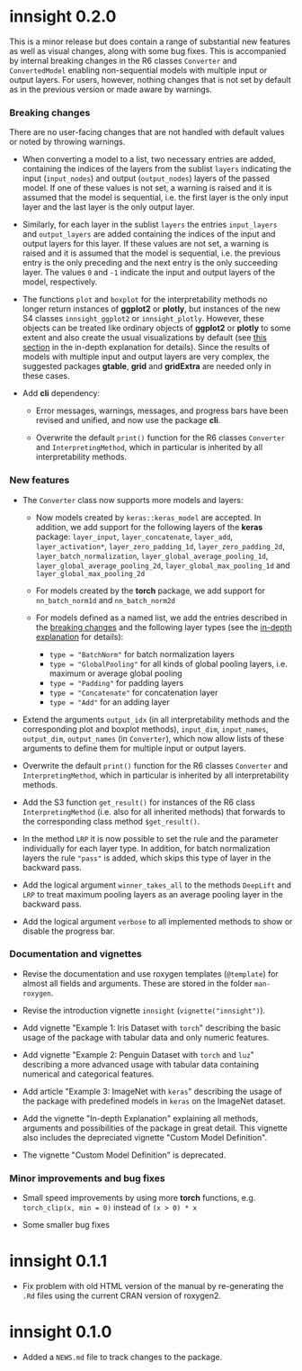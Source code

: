 # innsight 0.2.0

This is a minor release but does contain a range of substantial new features 
as well as visual changes, along with some bug fixes. This is accompanied 
by internal breaking changes in the R6 classes `Converter` and 
`ConvertedModel` enabling non-sequential models with multiple input or 
output layers. For users, however, nothing changes that is not set by 
default as in the previous version or made aware by warnings.

### Breaking changes  

There are no user-facing changes that are not handled with default values 
or noted by throwing warnings.

* When converting a model to a list, two necessary entries are added, 
containing the indices of the layers from the sublist `layers` indicating 
the input (`input_nodes`) and output (`output_nodes`) layers of the passed 
model. If one of these values is not set, a warning is raised and it is 
assumed that the model is sequential, i.e. the first layer is the only 
input layer and the last layer is the only output layer.

* Similarly, for each layer in the sublist `layers` the entries 
`input_layers` and `output_layers` are added containing the indices of the 
input and output layers for this layer. If these values are not set, a warning
is raised and it is assumed that the model is sequential, i.e. the 
previous entry is the only preceding and the next entry is the only 
succeeding layer. The values `0` and `-1` indicate the input and output 
layers of the model, respectively.

* The functions `plot` and `boxplot` for the interpretability methods no 
longer return instances of **ggplot2** or **plotly**, but instances of the new
S4 classes `innsight_ggplot2` or `innsight_plotly`. However, these objects can 
be treated like ordinary objects of **ggplot2** or **plotly** to some extent
and also create the usual visualizations by default (see [this section](https://bips-hb.github.io/innsight/articles/detailed_overview.html#advanced-plotting) in the
in-depth explanation for details). Since the results of models with multiple 
input and output layers are very complex, the suggested packages 
**gtable**, **grid** and **gridExtra** are needed only in these cases.

* Add **cli** dependency:  

  * Error messages, warnings, messages, and progress bars have been 
  revised and unified, and now use the package **cli**.
  
  * Overwrite the default `print()` function for the R6 classes `Converter` and 
  `InterpretingMethod`, which in particular is inherited by all interpretability
  methods.

### New features

* The `Converter` class now supports more models and layers:

  * Now models created by `keras::keras_model` are accepted. In addition, we
  add support for the following layers of the **keras** package:
  `layer_input`, `layer_concatenate`, 
  `layer_add`, `layer_activation*`, `layer_zero_padding_1d`, 
  `layer_zero_padding_2d`, `layer_batch_normalization`, 
  `layer_global_average_pooling_1d`, `layer_global_average_pooling_2d`,
  `layer_global_max_pooling_1d` and `layer_global_max_pooling_2d`
  
  * For models created by the **torch** package, we add support for 
  `nn_batch_norm1d` and `nn_batch_norm2d`
  
  * For models defined as a named list, we add the entries described in the 
  [breaking changes](#breaking-changes) and the following layer types 
  (see the [in-depth explanation](https://bips-hb.github.io/innsight/articles/detailed_overview.html#model-as-named-list) for details):
  
    * `type = "BatchNorm"` for batch normalization layers
    * `type = "GlobalPooling"` for all kinds of global pooling layers, i.e.
    maximum or average global pooling
    * `type = "Padding"` for padding layers
    * `type = "Concatenate"` for concatenation layer
    * `type = "Add"` for an adding layer

* Extend the arguments `output_idx` (in all interpretability methods and the 
corresponding plot and boxplot methods), `input_dim`, `input_names`, 
`output_dim`, `output_names` (in `Converter`), which now allow lists of these
arguments to define them for multiple input or output layers.

* Overwrite the default `print()` function for the R6 classes `Converter` and 
`InterpretingMethod`, which in particular is inherited by all interpretability 
methods.

* Add the S3 function `get_result()` for instances of the R6 class 
`InterpretingMethod` (i.e. also for all inherited methods) that forwards to the
corresponding class method `$get_result()`.

* In the method `LRP` it is now possible to set the rule and the parameter 
individually for each layer type. In addition, for batch normalization layers 
the rule `"pass"` is added, which skips this type of layer in the backward pass.

* Add the logical argument `winner_takes_all` to the methods `DeepLift` and 
`LRP` to treat maximum pooling layers as an average pooling layer in the 
backward pass.

* Add the logical argument `verbose` to all implemented methods to show or disable
the progress bar.

### Documentation and vignettes

* Revise the documentation and use roxygen templates (`@template`) for almost 
all fields and arguments. These are stored in the folder `man-roxygen`.

* Revise the introduction vignette `innsight` (`vignette("innsight")`).

* Add vignette "Example 1: Iris Dataset with `torch`" describing the basic
usage of the package with tabular data and only numeric features.

* Add vignette "Example 2: Penguin Dataset with `torch` and `luz`" describing
a more advanced usage with tabular data containing numerical and categorical
features.

* Add article "Example 3: ImageNet with `keras`" describing the usage of the
package with predefined models in `keras` on the ImageNet dataset.

* Add the vignette "In-depth Explanation" explaining all methods, arguments 
and possibilities of the package in great detail. This vignette also includes 
the depreciated vignette "Custom Model Definition".

* The vignette "Custom Model Definition" is deprecated.

### Minor improvements and bug fixes

* Small speed improvements by using more **torch** functions, e.g. 
`torch_clip(x, min = 0)` instead of `(x > 0) * x`

* Some smaller bug fixes


# innsight 0.1.1

* Fix problem with old HTML version of the manual by re-generating the
`.Rd` files using the current CRAN version of roxygen2.

# innsight 0.1.0

* Added a `NEWS.md` file to track changes to the package.
